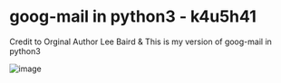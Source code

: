 # goog-mail in python3 - k4u5h41

Credit to Orginal Author Lee Baird & 
This is my version of goog-mail in python3

![image](https://user-images.githubusercontent.com/66146701/222797102-b448dec5-e7a7-42d6-9f73-b099e19abe33.png)
